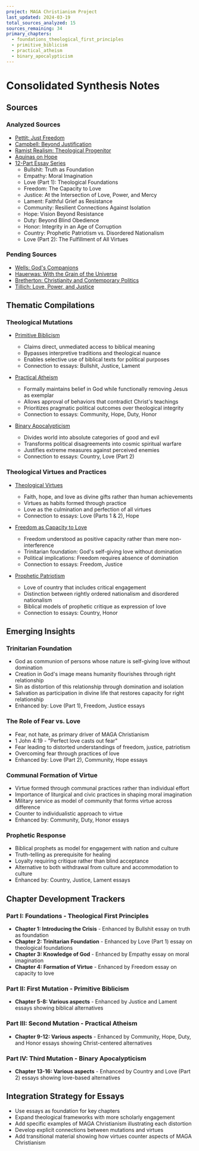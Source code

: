 ```yaml
---
project: MAGA Christianism Project
last_updated: 2024-03-19
total_sources_analyzed: 15
sources_remaining: 34
primary_chapters:
  - foundations_theological_first_principles
  - primitive_biblicism
  - practical_atheism
  - binary_apocalypticism
---
```


# Consolidated Synthesis Notes

## Sources

### Analyzed Sources
- [Pettit: Just Freedom](/sources/pettit_just_freedom.md)
- [Campbell: Beyond Justification](/sources/campbell_beyond_justification.md)
- [Ramist Realism: Theological Progenitor](/sources/ramist_realism_analysis.md)
- [Aquinas on Hope](/sources/aquinas_on_hope.md)
- [12-Part Essay Series](/sources/12_part_essay_series.md)
  - Bullshit: Truth as Foundation
  - Empathy: Moral Imagination
  - Love (Part 1): Theological Foundations
  - Freedom: The Capacity to Love
  - Justice: At the Intersection of Love, Power, and Mercy
  - Lament: Faithful Grief as Resistance
  - Community: Resilient Connections Against Isolation
  - Hope: Vision Beyond Resistance
  - Duty: Beyond Blind Obedience
  - Honor: Integrity in an Age of Corruption
  - Country: Prophetic Patriotism vs. Disordered Nationalism
  - Love (Part 2): The Fulfillment of All Virtues

### Pending Sources
- [Wells: God's Companions](/sources/wells_gods_companions.md)
- [Hauerwas: With the Grain of the Universe](/sources/hauerwas_with_the_grain.md)
- [Bretherton: Christianity and Contemporary Politics](/sources/bretherton_christianity_politics.md)
- [Tillich: Love, Power, and Justice](/sources/tillich_love_power_justice.md)

## Thematic Compilations

### Theological Mutations
- [Primitive Biblicism](/themes/primitive_biblicism.md)
  - Claims direct, unmediated access to biblical meaning
  - Bypasses interpretive traditions and theological nuance
  - Enables selective use of biblical texts for political purposes
  - Connection to essays: Bullshit, Justice, Lament

- [Practical Atheism](/themes/practical_atheism.md)
  - Formally maintains belief in God while functionally removing Jesus as exemplar
  - Allows approval of behaviors that contradict Christ's teachings
  - Prioritizes pragmatic political outcomes over theological integrity
  - Connection to essays: Community, Hope, Duty, Honor

- [Binary Apocalypticism](/themes/binary_apocalypticism.md)
  - Divides world into absolute categories of good and evil
  - Transforms political disagreements into cosmic spiritual warfare
  - Justifies extreme measures against perceived enemies
  - Connection to essays: Country, Love (Part 2)

### Theological Virtues and Practices
- [Theological Virtues](/themes/theological_virtues.md)
  - Faith, hope, and love as divine gifts rather than human achievements
  - Virtues as habits formed through practice
  - Love as the culmination and perfection of all virtues
  - Connection to essays: Love (Parts 1 & 2), Hope

- [Freedom as Capacity to Love](/themes/freedom_as_capacity.md)
  - Freedom understood as positive capacity rather than mere non-interference
  - Trinitarian foundation: God's self-giving love without domination
  - Political implications: Freedom requires absence of domination
  - Connection to essays: Freedom, Justice

- [Prophetic Patriotism](/themes/prophetic_patriotism.md)
  - Love of country that includes critical engagement
  - Distinction between rightly ordered nationalism and disordered nationalism
  - Biblical models of prophetic critique as expression of love
  - Connection to essays: Country, Honor

## Emerging Insights

### Trinitarian Foundation
- God as communion of persons whose nature is self-giving love without domination
- Creation in God's image means humanity flourishes through right relationship
- Sin as distortion of this relationship through domination and isolation
- Salvation as participation in divine life that restores capacity for right relationship
- Enhanced by: Love (Part 1), Freedom, Justice essays

### The Role of Fear vs. Love
- Fear, not hate, as primary driver of MAGA Christianism
- 1 John 4:19 - "Perfect love casts out fear"
- Fear leading to distorted understandings of freedom, justice, patriotism
- Overcoming fear through practices of love
- Enhanced by: Love (Part 2), Community, Hope essays

### Communal Formation of Virtue
- Virtue formed through communal practices rather than individual effort
- Importance of liturgical and civic practices in shaping moral imagination
- Military service as model of community that forms virtue across difference
- Counter to individualistic approach to virtue
- Enhanced by: Community, Duty, Honor essays

### Prophetic Response
- Biblical prophets as model for engagement with nation and culture
- Truth-telling as prerequisite for healing
- Loyalty requiring critique rather than blind acceptance
- Alternative to both withdrawal from culture and accommodation to culture
- Enhanced by: Country, Justice, Lament essays

## Chapter Development Trackers

### Part I: Foundations - Theological First Principles
- **Chapter 1: Introducing the Crisis** - Enhanced by Bullshit essay on truth as foundation
- **Chapter 2: Trinitarian Foundation** - Enhanced by Love (Part 1) essay on theological foundations
- **Chapter 3: Knowledge of God** - Enhanced by Empathy essay on moral imagination
- **Chapter 4: Formation of Virtue** - Enhanced by Freedom essay on capacity to love

### Part II: First Mutation - Primitive Biblicism
- **Chapter 5-8: Various aspects** - Enhanced by Justice and Lament essays showing biblical alternatives

### Part III: Second Mutation - Practical Atheism
- **Chapter 9-12: Various aspects** - Enhanced by Community, Hope, Duty, and Honor essays showing Christ-centered alternatives

### Part IV: Third Mutation - Binary Apocalypticism
- **Chapter 13-16: Various aspects** - Enhanced by Country and Love (Part 2) essays showing love-based alternatives

## Integration Strategy for Essays
- Use essays as foundation for key chapters
- Expand theological frameworks with more scholarly engagement
- Add specific examples of MAGA Christianism illustrating each distortion
- Develop explicit connections between mutations and virtues
- Add transitional material showing how virtues counter aspects of MAGA Christianism

